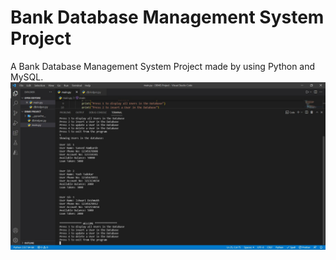 # Bank Database Management System Project
A Bank Database Management System Project made by using Python and MySQL.
![Screenshot](images/dbmsproject.jpg)
